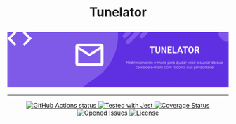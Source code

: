 <h1 align="center">
    <p align="center">Tunelator</p>
</h1>

<p align="center">
    <img src="https://raw.githubusercontent.com/EduardoJM/tunelator-dashboard/main/.github/images/cover.png" alt="Redirecionando e-mails para ajudar você a cuidar da sua caixa de e-mails com foco na sua privacidade" />
</p>

---

<p align="center">
    <a href="https://github.com/EduardoJM/tunelator-dashboard/actions/workflows/test.yml">
        <img src="https://github.com/EduardoJM/tunelator-dashboard/actions/workflows/test.yml/badge.svg" alt="GitHub Actions status">
    </a>
    <a href="https://github.com/facebook/jest">
        <img src="https://img.shields.io/badge/tested_with-jest-99424f.svg" alt="Tested with Jest">
    </a>
    <a href='https://coveralls.io/github/EduardoJM/tunelator-dashboard?branch=main'>
        <img src='https://coveralls.io/repos/github/EduardoJM/tunelator-dashboard/badge.svg?branch=main' alt='Coverage Status' />
    </a>
    <a href='https://github.com/EduardoJM/tunelator-dashboard/issues'>
        <img src='https://img.shields.io/github/issues-raw/EduardoJM/tunelator-dashboard' alt='Opened Issues' />
    </a>
    <a href='https://github.com/EduardoJM/tunelator-dashboard/blob/main/LICENSE'>
        <img src='https://img.shields.io/github/license/EduardoJM/tunelator-dashboard' alt='License' />
    </a>
</p>
